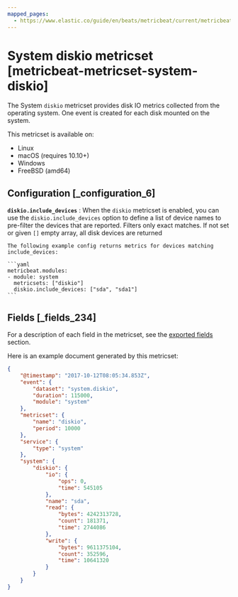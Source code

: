```yaml
---
mapped_pages:
  - https://www.elastic.co/guide/en/beats/metricbeat/current/metricbeat-metricset-system-diskio.html
---
```


# System diskio metricset [metricbeat-metricset-system-diskio]

The System `diskio` metricset provides disk IO metrics collected from the operating system. One event is created for each disk mounted on the system.

This metricset is available on:

* Linux
* macOS (requires 10.10+)
* Windows
* FreeBSD (amd64)


## Configuration [_configuration_6]

**`diskio.include_devices`**
:   When the `diskio` metricset is enabled, you can use the `diskio.include_devices` option to define a list of device names to pre-filter the devices that are reported. Filters only exact matches. If not set or given `[]` empty array, all disk devices are returned

    The following example config returns metrics for devices matching include_devices:

    ```yaml
    metricbeat.modules:
    - module: system
      metricsets: ["diskio"]
      diskio.include_devices: ["sda", "sda1"]
    ```


## Fields [_fields_234]

For a description of each field in the metricset, see the [exported fields](/reference/metricbeat/exported-fields-system.md) section.

Here is an example document generated by this metricset:

```json
{
    "@timestamp": "2017-10-12T08:05:34.853Z",
    "event": {
        "dataset": "system.diskio",
        "duration": 115000,
        "module": "system"
    },
    "metricset": {
        "name": "diskio",
        "period": 10000
    },
    "service": {
        "type": "system"
    },
    "system": {
        "diskio": {
            "io": {
                "ops": 0,
                "time": 545105
            },
            "name": "sda",
            "read": {
                "bytes": 4242313728,
                "count": 181371,
                "time": 2744086
            },
            "write": {
                "bytes": 9611375104,
                "count": 352596,
                "time": 10641320
            }
        }
    }
}
```


